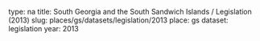 type: na
title: South Georgia and the South Sandwich Islands / Legislation (2013)
slug: places/gs/datasets/legislation/2013
place: gs
dataset: legislation
year: 2013
